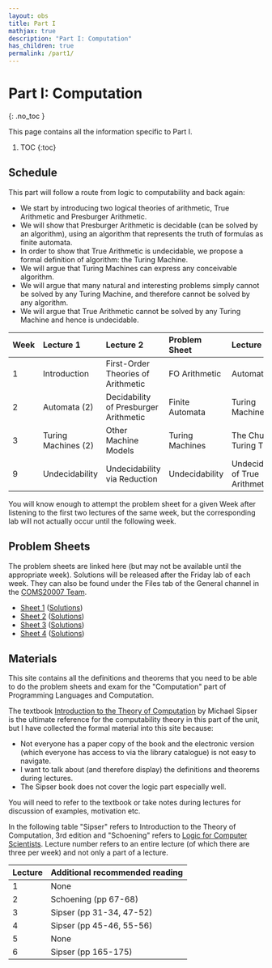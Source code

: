 ```yaml
---
layout: obs
title: Part I
mathjax: true
description: "Part I: Computation"
has_children: true
permalink: /part1/
---
```


# Part I: Computation
{: .no_toc }

This page contains all the information specific to Part I.
1. TOC
{:toc}

## Schedule

This part will follow a route from logic to computability and back again:
* We start by introducing two logical theories of arithmetic, True Arithmetic and Presburger Arithmetic.
* We will show that Presburger Arithmetic is decidable (can be solved by an algorithm), using an algorithm that represents the truth of formulas as finite automata.
* In order to show that True Arithmetic is undecidable, we propose a formal definition of algorithm: the Turing Machine.
* We will argue that Turing Machines can express any conceivable algorithm.
* We will argue that many natural and interesting problems simply cannot be solved by any Turing Machine, and therefore cannot be solved by any algorithm.
* We will argue that True Arithmetic cannot be solved by any Turing Machine and hence is undecidable.


| Week | Lecture 1           | Lecture 2                             | Problem Sheet       | Lecture 3                         | 
|:-----|:--------------------|:--------------------------------------|:--------------------|:----------------------------------|
| 1    | Introduction        | First-Order Theories of Arithmetic    | FO Arithmetic       | Automata (1)                      |
| 2    | Automata (2)        | Decidability of Presburger Arithmetic | Finite Automata     | Turing Machines (1)               | 
| 3    | Turing Machines (2) | Other Machine Models                  | Turing Machines     | The Church-Turing Thesis          |
| 9    | Undecidability      | Undecidability via Reduction          | Undecidability      | Undecidability of True Arithmetic |

You will know enough to attempt the problem sheet for a given Week  after listening to the first two lectures of the same week, but the corresponding lab will not actually occur until the following week.

## Problem Sheets
The problem sheets are linked here (but may not be available until the appropriate week).  Solutions will be released after the Friday lab of each week.  They can also be found under the Files tab of the General channel in the [COMS20007 Team](https://teams.microsoft.com/l/team/19%3add828ce0548d42159af589fd2340ec82%40thread.tacv2/conversations?groupId=ae85fd4b-b6ac-4b6c-870d-7e4451649167&tenantId=b2e47f30-cd7d-4a4e-a5da-b18cf1a4151b).

* [Sheet 1](https://uob.sharepoint.com/teams/grp-COMS20007/Shared%20Documents/General/Problems%20(Part%20I)/sheet1.pdf) ([Solutions](https://uob.sharepoint.com/teams/grp-COMS20007/Shared%20Documents/General/Solutions%20(Part%20I)/sheet1.pdf)) 
* [Sheet 2](https://uob.sharepoint.com/teams/grp-COMS20007/Shared%20Documents/General/Problems%20(Part%20I)/sheet2.pdf) ([Solutions](https://uob.sharepoint.com/teams/grp-COMS20007/Shared%20Documents/General/Solutions%20(Part%20I)/sheet2.pdf)) 
* [Sheet 3](https://uob.sharepoint.com/teams/grp-COMS20007/Shared%20Documents/General/Problems%20(Part%20I)/sheet3.pdf) ([Solutions](https://uob.sharepoint.com/teams/grp-COMS20007/Shared%20Documents/General/Solutions%20(Part%20I)/sheet3.pdf)) 
* [Sheet 4](https://uob.sharepoint.com/teams/grp-COMS20007/Shared%20Documents/General/Problems%20(Part%20I)/sheet4.pdf) ([Solutions](https://uob.sharepoint.com/teams/grp-COMS20007/Shared%20Documents/General/Solutions%20(Part%20I)/sheet4.pdf)) 


## Materials
This site contains all the definitions and theorems that you need to be able to do the problem sheets and exam for the "Computation" part of Programming Languages and Computation. 

The textbook [Introduction to the Theory of Computation](https://ebookcentral.proquest.com/lib/bristol/detail.action?docID=5133051) by Michael Sipser is the ultimate reference for the computability theory in this part of the unit, but I have collected the formal material into this site because:
* Not everyone has a paper copy of the book and the electronic version (which everyone has access to via the library catalogue) is not easy to navigate.
* I want to talk about (and therefore display) the definitions and theorems during lectures.
* The Sipser book does not cover the logic part especially well.

You will need to refer to the textbook or take notes during lectures for discussion of examples, motivation etc.

In the following table "Sipser" refers to Introduction to the Theory of Computation, 3rd edition and "Schoening" refers to [Logic for Computer Scientists](https://link-springer-com.bris.idm.oclc.org/book/10.1007%2F978-0-8176-4763-6).  Lecture number refers to an entire lecture (of which there are three per week) and not only a part of a lecture.

| Lecture | Additional recommended reading |
|:--------|:-------------------------------|
| 1       | None                           |
| 2       | Schoening (pp 67-68)           |
| 3       | Sipser (pp 31-34, 47-52)       |
| 4       | Sipser (pp 45-46, 55-56)       |
| 5       | None                           |
| 6       | Sipser (pp 165-175)            |
